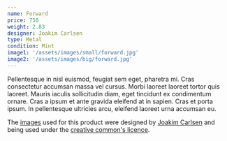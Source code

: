 ```yaml
---
name: Forward
price: 750
weight: 2.83
designer: Joakim Carlsen
type: Metal
condition: Mint
image1: '/assets/images/small/forward.jpg'
image2: '/assets/images/big/forward.jpg'
---
```


Pellentesque in nisl euismod, feugiat sem eget, pharetra mi. Cras consectetur accumsan massa vel cursus. Morbi laoreet laoreet tortor quis laoreet. Mauris iaculis sollicitudin diam, eget tincidunt ex condimentum ornare. Cras a ipsum et ante gravida eleifend at in sapien. Cras et porta ipsum. In pellentesque ultricies arcu, eleifend laoreet urna accumsan eu.

The [images][flickr] used for this product were designed by [Joakim Carlsen][designer] and being used under the [creative common's licence][licence].

[flickr]: http://www.flickr.com/photos/50290212@N05/16033393402
[designer]: http://kassett.no
[licence]: http://creativecommons.org/licenses/by/2.0